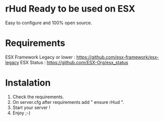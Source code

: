 # rHud Ready to be used on ESX

  Easy to configure and 100% open source.

# Requirements

  ESX Framework Legacy or lower : https://github.com/esx-framework/esx-legacy
  ESX Status : https://github.com/ESX-Org/esx_status
  
# Instalation

  1. Check the requirements.
  2. On server.cfg after requirements add " ensure rHud ".
  3. Start your server !
  4. Enjoy ;-)

